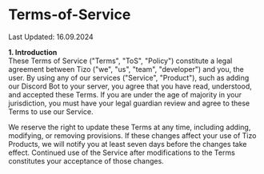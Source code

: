 # Terms-of-Service
Last Updated: 16.09.2024

**1. Introduction**<br>
These Terms of Service ("Terms", "ToS", "Policy") constitute a legal agreement between Tizo ("we", "us", "team", "developer") and you, the user. By using any of our services ("Service", "Product"), such as adding our Discord Bot to your server, you agree that you have read, understood, and accepted these Terms. If you are under the age of majority in your jurisdiction, you must have your legal guardian review and agree to these Terms to use our Service.

We reserve the right to update these Terms at any time, including adding, modifying, or removing provisions. If these changes affect your use of Tizo Products, we will notify you at least seven days before the changes take effect. Continued use of the Service after modifications to the Terms constitutes your acceptance of those changes.
